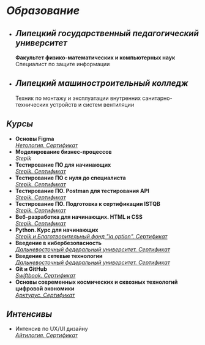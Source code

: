 # ***Образование***

+ ## ***Липецкий государственный педагогический университет***
  **Факультет физико-математических и компьютерных наук**  
  Специалист по защите информации

+ ## ***Липецкий машиностроительный колледж***
  Техник по монтажу и эксплуатации внутренних санитарно-технических устройств и систем вентиляции

## ***Курсы***

+ **Основы Figma**  
  *[Нетология. Сертификат](../Certificates/Основы%20Figma%20Нетология.jpg)*
+ **Моделирование бизнес-процессов**  
  *Stepik*
+ **Тестирование ПО для начинающих**  
  *[Stepik. Сертификат](../Certificates/Тестирование%20ПО%20для%20начинающих.jpg)*
+ **Тестирование ПО с нуля до специалиста**  
  *[Stepik. Сертификат](../Certificates/Тестирование%20ПО%20с%20нуля%20до%20специалиста.jpg)*
+ **Тестирование ПО. Postman для тестирования API**  
  *[Stepik. Сертификат](../Certificates/Тестирование%20ПО.%20Postman%20для%20тестирования%20API.jpg)*
+ **Тестирование ПО. Подготовка к сертификации ISTQB**  
  *[Stepik. Сертификат](../Certificates/Тестирование%20ПО.%20Подготовка%20к%20сертификации%20ISTQB.jpg)*
+ **Веб-разработка для начинающих. HTML и CSS**  
  *[Stepik. Сертификат](../Certificates/Веб-разработка%20для%20начинающих.%20HTML%20и%20CSS.jpg)*
+ **Python. Курс для начинающих**  
  *[Stepik и Благотворительный фонд "iq option". Сертификат](../Certificates/Python.%20Курс%20для%20начинающих.jpg)*
+ **Введение в кибербезопасность**  
  *[Дальневосточный федеральный университет. Сертификат](../Certificates/Введение%20в%20кибербезопасность.jpg)*
+ **Введение в сетевые технологии**  
  *[Дальневосточный федеральный университет. Сертификат](../Certificates/Введение%20в%20сетевые%20технологии.jpg)*
+ **Git и GitHub**  
  *[Swiftbook. Сертификат](../Certificates/Изучаем%20Git%20И%20GitHub.jpg)*
+ **Основы современных космических и сквозных технологий цифровой экономики**  
  *[Арктурус. Сертификат](../Certificates/Основы%20современных%20космических%20и%20сквозных%20технологий%20цифровой%20экономики.jpg)*

## ***Интенсивы***

+ Интенсив по UX/UI дизайну  
  *[Айтилогия. Сертификат](../Certificates/UX.UI%20Start.jpeg)* 